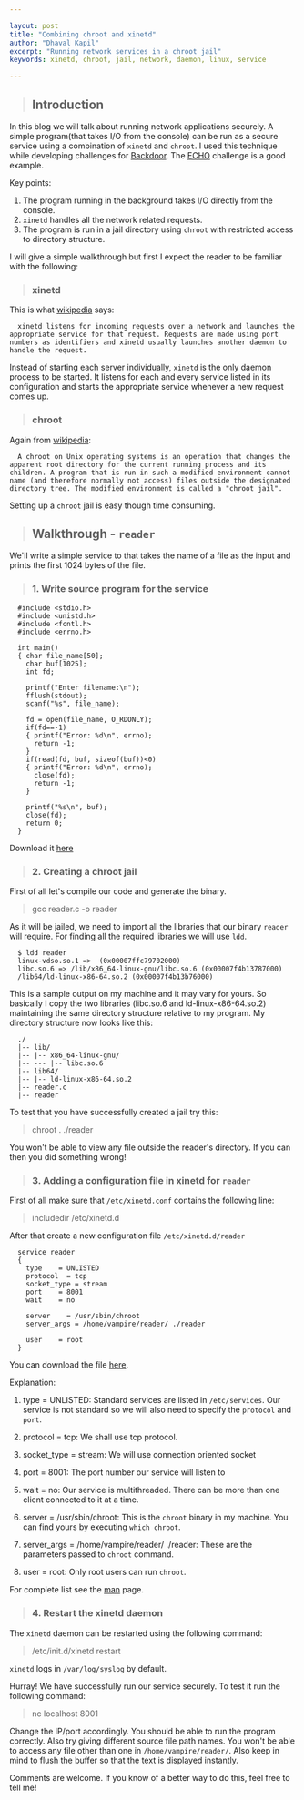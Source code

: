 ```yaml
---

layout: post
title: "Combining chroot and xinetd"
author: "Dhaval Kapil"
excerpt: "Running network services in a chroot jail"
keywords: xinetd, chroot, jail, network, daemon, linux, service

---
```


> ## Introduction

In this blog we will talk about running network applications securely. A simple program(that takes I/O from the console) can be run as a secure service using a combination of `xinetd` and `chroot`. I used this technique while developing challenges for [Backdoor](https://backdoor.sdslabs.co/). The [ECHO](https://backdoor.sdslabs.co/challenges/ECHO) challenge is a good example.

Key points:

1. The program running in the background takes I/O directly from the console.
2. `xinetd` handles all the network related requests.
3. The program is run in a jail directory using `chroot` with restricted access to directory structure.

I will give a simple walkthrough but first I expect the reader to be familiar with the following:

> ### xinetd

This is what [wikipedia](http://en.wikipedia.org/wiki/Xinetd) says:

      xinetd listens for incoming requests over a network and launches the appropriate service for that request. Requests are made using port numbers as identifiers and xinetd usually launches another daemon to handle the request.

Instead of starting each server individually, `xinetd` is the only daemon process to be started. It listens for each and every service listed in its configuration and starts the appropriate service whenever a new request comes up.

> ### chroot

Again from [wikipedia](http://en.wikipedia.org/wiki/Chroot):

      A chroot on Unix operating systems is an operation that changes the apparent root directory for the current running process and its children. A program that is run in such a modified environment cannot name (and therefore normally not access) files outside the designated directory tree. The modified environment is called a "chroot jail".

Setting up a `chroot` jail is easy though time consuming.

> ## Walkthrough - `reader`

We'll write a simple service to that takes the name of a file as the input and prints the first 1024 bytes of the file.

> ### 1. Write source program for the service

      #include <stdio.h>
      #include <unistd.h>
      #include <fcntl.h>
      #include <errno.h>

      int main()
      { char file_name[50];
        char buf[1025];
        int fd;
        
        printf("Enter filename:\n");
        fflush(stdout);
        scanf("%s", file_name);
        
        fd = open(file_name, O_RDONLY);
        if(fd==-1)
        { printf("Error: %d\n", errno);
          return -1;
        }
        if(read(fd, buf, sizeof(buf))<0)
        { printf("Error: %d\n", errno);
          close(fd);
          return -1;
        }

        printf("%s\n", buf);
        close(fd);
        return 0;
      }

Download it [here](/assets/files/Combining-chroot-and-xinetd/source.c)

> ### 2. Creating a chroot jail

First of all let's compile our code and generate the binary.

> gcc reader.c -o reader

As it will be jailed, we need to import all the libraries that our binary `reader` will require. For finding all the required libraries we will use `ldd`.

      $ ldd reader
      linux-vdso.so.1 =>  (0x00007ffc79702000)
      libc.so.6 => /lib/x86_64-linux-gnu/libc.so.6 (0x00007f4b13787000)
      /lib64/ld-linux-x86-64.so.2 (0x00007f4b13b76000)

This is a sample output on my machine and it may vary for yours. So basically I copy the two libraries (libc.so.6 and ld-linux-x86-64.so.2) maintaining the same directory structure relative to my program. My directory structure now looks like this:

      ./
      |-- lib/
      |-- |-- x86_64-linux-gnu/
      |-- --- |-- libc.so.6
      |-- lib64/
      |-- |-- ld-linux-x86-64.so.2
      |-- reader.c
      |-- reader

To test that you have successfully created a jail try this:

> chroot . ./reader

You won't be able to view any file outside the reader's directory. If you can then you did something wrong!

> ### 3. Adding a configuration file in xinetd for `reader`

First of all make sure that `/etc/xinetd.conf` contains the following line:

> includedir /etc/xinetd.d

After that create a new configuration file `/etc/xinetd.d/reader`

      service reader
      {
        type    = UNLISTED
        protocol  = tcp
        socket_type = stream
        port    = 8001
        wait    = no

        server    = /usr/sbin/chroot
        server_args = /home/vampire/reader/ ./reader
        
        user    = root
      }

You can download the file [here](/assets/files/Combining-chroot-and-xinetd/reader).

Explanation:

1. type = UNLISTED: Standard services are listed in `/etc/services`. Our service is not standard so we will also need to specify the `protocol` and `port`.

2. protocol = tcp: We shall use tcp protocol.

3. socket_type = stream: We will use connection oriented socket

4. port = 8001: The port number our service will listen to

5. wait = no: Our service is multithreaded. There can be more than one client connected to it at a time.

6. server = /usr/sbin/chroot: This is the `chroot` binary in my machine. You can find yours by executing `which chroot`.

7. server_args = /home/vampire/reader/ ./reader: These are the parameters passed to `chroot` command.

8. user = root: Only root users can run `chroot`.

For complete list see the [man](http://linux.die.net/man/5/xinetd.conf) page.

> ### 4. Restart the xinetd daemon

The `xinetd` daemon can be restarted using the following command:

> /etc/init.d/xinetd restart

`xinetd` logs in `/var/log/syslog` by default.

Hurray! We have successfully run our service securely. To test it run the following command:

> nc localhost 8001

Change the IP/port accordingly. You should be able to run the program correctly. Also try giving different source file path names. You won't be able to access any file other than one in `/home/vampire/reader/`. Also keep in mind to flush the buffer so that the text is displayed instantly.

Comments are welcome. If you know of a better way to do this, feel free to tell me!